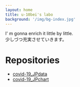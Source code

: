 ```yaml
---
layout: home
title: u-10bei's labo
background: '/img/bg-index.jpg'
---
```


I' m gonna enrich it little by little. <br>
少しづつ充実させていきます。

# Repositories
- [covid-19_JPdata](https://github.com/u-10bei/covid-19_JPdata)
- [covid-19_JPchart](https://github.com/u-10bei/covid-19_JPchart)